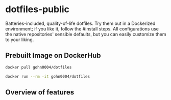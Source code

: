 # dotfiles-public

Batteries-included, quality-of-life dotfiles. Try them out in a Dockerized environment; if you like it, follow the #install steps. All configurations use the native repositories' sensible defaults, but you can easily customize them to your liking.

## Prebuilt Image on DockerHub

```bash
docker pull gohn0004/dotfiles
```

```bash
docker run --rm -it gohn0004/dotfiles
```

## Overview of features

